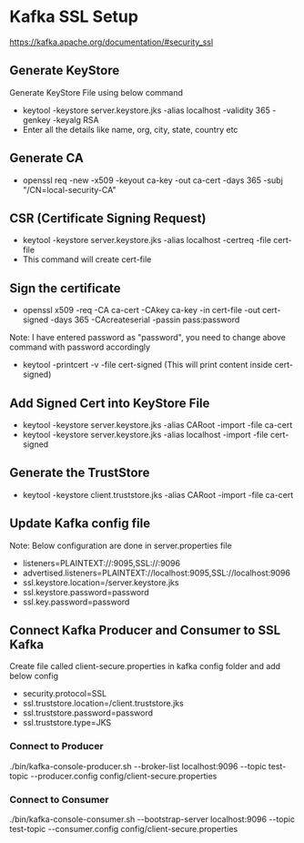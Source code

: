 # Kafka SSL Setup

https://kafka.apache.org/documentation/#security_ssl

## Generate KeyStore 

Generate KeyStore File using below command

- keytool -keystore server.keystore.jks -alias localhost -validity 365 -genkey -keyalg RSA
- Enter all the details like name, org, city, state, country etc

## Generate CA

- openssl req -new -x509 -keyout ca-key -out ca-cert -days 365 -subj "/CN=local-security-CA"

## CSR (Certificate Signing Request)

- keytool -keystore server.keystore.jks -alias localhost -certreq -file cert-file
- This command will create cert-file

## Sign the certificate

- openssl x509 -req -CA ca-cert -CAkey ca-key -in cert-file -out cert-signed -days 365 -CAcreateserial -passin pass:password

Note: I have entered password as "password", you need to change above command with password accordingly

- keytool -printcert -v -file cert-signed (This will print content inside cert-signed)

## Add Signed Cert into KeyStore File
- keytool -keystore server.keystore.jks -alias CARoot -import -file ca-cert
- keytool -keystore server.keystore.jks -alias localhost -import -file cert-signed

## Generate the TrustStore
- keytool -keystore client.truststore.jks -alias CARoot -import -file ca-cert

## Update Kafka config file

Note: Below configuration are done in server.properties file

- listeners=PLAINTEXT://:9095,SSL://:9096
- advertised.listeners=PLAINTEXT://localhost:9095,SSL://localhost:9096
- ssl.keystore.location=<location>/server.keystore.jks
- ssl.keystore.password=password
- ssl.key.password=password

## Connect Kafka Producer and Consumer to SSL Kafka

Create file called client-secure.properties in kafka config folder and add below config

- security.protocol=SSL
- ssl.truststore.location=<location>/client.truststore.jks
- ssl.truststore.password=password
- ssl.truststore.type=JKS

### Connect to Producer

./bin/kafka-console-producer.sh --broker-list localhost:9096 --topic test-topic --producer.config config/client-secure.properties

### Connect to Consumer

./bin/kafka-console-consumer.sh --bootstrap-server localhost:9096 --topic test-topic --consumer.config config/client-secure.properties





